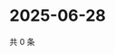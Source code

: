 # 2025-06-28

共 0 条

<!-- BEGIN ZHIHUQUESTIONS -->
<!-- 最后更新时间 Sat Jun 28 2025 16:14:23 GMT+0800 (China Standard Time) -->

<!-- END ZHIHUQUESTIONS -->
